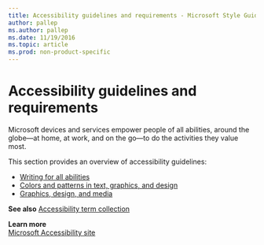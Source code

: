 ```yaml
---
title: Accessibility guidelines and requirements - Microsoft Style Guide
author: pallep
ms.author: pallep
ms.date: 11/19/2016
ms.topic: article
ms.prod: non-product-specific
---
```


# Accessibility guidelines and requirements

Microsoft
devices and services empower people of all abilities, around the globe—at home, at work,
and on the go—to do the activities they value most. 

This section provides an overview of accessibility guidelines:

  - [Writing for all abilities](/style-guide/accessibility/writing-all-abilities)
  - [Colors and patterns in text, graphics, and design](/style-guide/accessibility/colors-patterns-text-graphics-design) 
  - [Graphics, design, and media](/style-guide/accessibility/graphics-design-media)

**See also** [Accessibility term collection](/style-guide/a-z-word-list-term-collections/term-collections/accessibility-terms)

**Learn more**  
[Microsoft Accessibility site](https://www.microsoft.com/en-us/accessibility/)  
